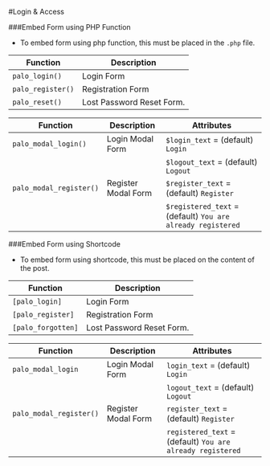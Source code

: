 #Login &amp; Access

###Embed Form using PHP Function
- To embed form using php function, this must be placed in the `.php` file.

|     Function      |       Description         |
| ----------------- | ------------------------- |
| `palo_login()`    | Login Form                |
| `palo_register()` | Registration Form         |
| `palo_reset()`    | Lost Password Reset Form. |


|        Function         |       Description    |             Attributes             |
| ----------------------- | -------------------- |----------------------------------- |
| `palo_modal_login()`    | Login Modal Form     |`$login_text`  = (default) `Login`  |
|                         |                      |`$logout_text` = (default) `Logout` |
| `palo_modal_register()` | Register Modal Form  |`$register_text`  = (default) `Register`|
|                         |                      |`$registered_text` = (default) `You are already registered` |


###Embed Form using Shortcode
- To embed form using shortcode, this must be placed on the content of the post.

|     Function      |       Description         |
| ----------------- | ------------------------- |
| `[palo_login]`    | Login Form                |
| `[palo_register]` | Registration Form         |
| `[palo_forgotten]`| Lost Password Reset Form. |


|        Function         |       Description    |             Attributes             |
| ----------------------- | -------------------- |----------------------------------- |
| `palo_modal_login`      | Login Modal Form     |`login_text`  = (default) `Login`   |
|                         |                      |`logout_text` = (default) `Logout`  |
| `palo_modal_register()` | Register Modal Form  |`register_text`  = (default) `Register`|
|                         |                      |`registered_text` = (default) `You are already registered` |